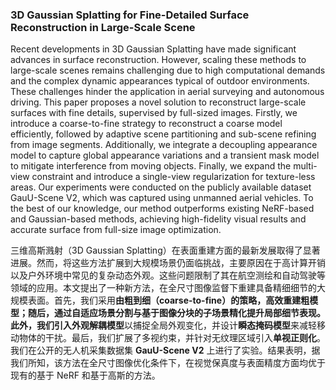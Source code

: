### 3D Gaussian Splatting for Fine-Detailed Surface Reconstruction in Large-Scale Scene

Recent developments in 3D Gaussian Splatting have made significant advances in surface reconstruction. However, scaling these methods to large-scale scenes remains challenging due to high computational demands and the complex dynamic appearances typical of outdoor environments. These challenges hinder the application in aerial surveying and autonomous driving. This paper proposes a novel solution to reconstruct large-scale surfaces with fine details, supervised by full-sized images. Firstly, we introduce a coarse-to-fine strategy to reconstruct a coarse model efficiently, followed by adaptive scene partitioning and sub-scene refining from image segments. Additionally, we integrate a decoupling appearance model to capture global appearance variations and a transient mask model to mitigate interference from moving objects. Finally, we expand the multi-view constraint and introduce a single-view regularization for texture-less areas. Our experiments were conducted on the publicly available dataset GauU-Scene V2, which was captured using unmanned aerial vehicles. To the best of our knowledge, our method outperforms existing NeRF-based and Gaussian-based methods, achieving high-fidelity visual results and accurate surface from full-size image optimization.

三维高斯溅射（3D Gaussian Splatting）在表面重建方面的最新发展取得了显著进展。然而，将这些方法扩展到大规模场景仍面临挑战，主要原因在于高计算开销以及户外环境中常见的复杂动态外观。这些问题限制了其在航空测绘和自动驾驶等领域的应用。本文提出了一种新方法，在全尺寸图像监督下重建具备精细细节的大规模表面。首先，我们采用**由粗到细（coarse-to-fine）**的策略，高效重建粗模型；随后，通过自适应场景分割与基于图像分块的子场景精化提升局部细节表现。此外，我们引入**外观解耦模型**以捕捉全局外观变化，并设计**瞬态掩码模型**来减轻移动物体的干扰。最后，我们扩展了多视约束，并针对无纹理区域引入**单视正则化**。我们在公开的无人机采集数据集 **GauU-Scene V2** 上进行了实验。结果表明，据我们所知，该方法在全尺寸图像优化条件下，在视觉保真度与表面精度方面均优于现有的基于 NeRF 和基于高斯的方法。
